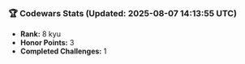 ### 🏆 Codewars Stats (Updated: 2025-08-07 14:13:55 UTC)

- **Rank:** 8 kyu
- **Honor Points:** 3
- **Completed Challenges:** 1
